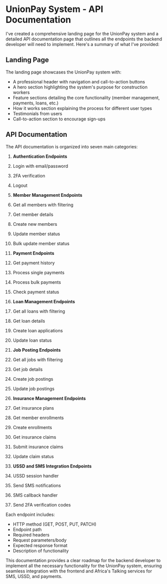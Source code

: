 





# UnionPay System - API Documentation

I've created a comprehensive landing page for the UnionPay system and a detailed API documentation page that outlines all the endpoints the backend developer will need to implement. Here's a summary of what I've provided:

## Landing Page

The landing page showcases the UnionPay system with:

- A professional header with navigation and call-to-action buttons
- A hero section highlighting the system's purpose for construction workers
- Feature sections detailing the core functionality (member management, payments, loans, etc.)
- How it works section explaining the process for different user types
- Testimonials from users
- Call-to-action section to encourage sign-ups


## API Documentation

The API documentation is organized into seven main categories:

1. **Authentication Endpoints**

1. Login with email/password
2. 2FA verification
3. Logout



2. **Member Management Endpoints**

1. Get all members with filtering
2. Get member details
3. Create new members
4. Update member status
5. Bulk update member status



3. **Payment Endpoints**

1. Get payment history
2. Process single payments
3. Process bulk payments
4. Check payment status



4. **Loan Management Endpoints**

1. Get all loans with filtering
2. Get loan details
3. Create loan applications
4. Update loan status



5. **Job Posting Endpoints**

1. Get all jobs with filtering
2. Get job details
3. Create job postings
4. Update job postings



6. **Insurance Management Endpoints**

1. Get insurance plans
2. Get member enrollments
3. Create enrollments
4. Get insurance claims
5. Submit insurance claims
6. Update claim status



7. **USSD and SMS Integration Endpoints**

1. USSD session handler
2. Send SMS notifications
3. SMS callback handler
4. Send 2FA verification codes





Each endpoint includes:

- HTTP method (GET, POST, PUT, PATCH)
- Endpoint path
- Required headers
- Request parameters/body
- Expected response format
- Description of functionality


This documentation provides a clear roadmap for the backend developer to implement all the necessary functionality for the UnionPay system, ensuring seamless integration with the frontend and Africa's Talking services for SMS, USSD, and payments.
